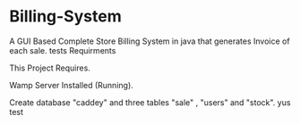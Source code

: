 # Billing-System
A GUI Based Complete Store Billing System in java that generates Invoice of each sale.
tests
      Requirments
      
This Project Requires.

Wamp Server Installed (Running).

Create database  "caddey"  and three tables "sale" , "users" and "stock".
yus test